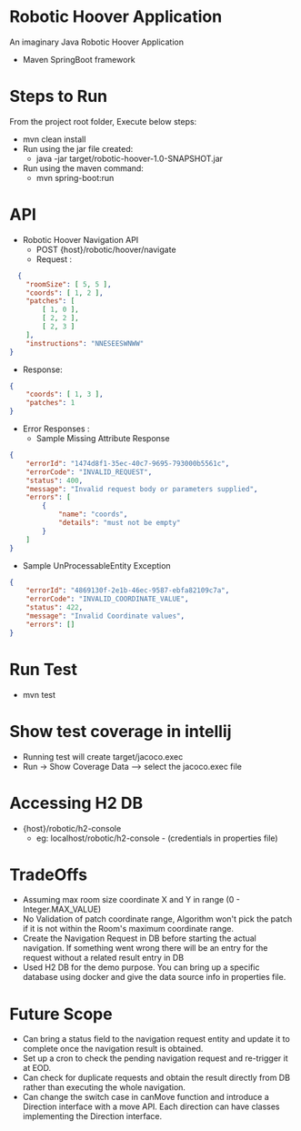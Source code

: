 # Robotic Hoover Application
An imaginary Java Robotic Hoover Application
- Maven SpringBoot framework

# Steps to Run

From the project root folder, Execute below steps:

- mvn clean install
- Run using the jar file created:
  - java -jar target/robotic-hoover-1.0-SNAPSHOT.jar
- Run using the maven command:
  - mvn spring-boot:run

# API

- Robotic Hoover Navigation API
  - POST {host}/robotic/hoover/navigate
  - Request : 
```json
  {
    "roomSize": [ 5, 5 ],
    "coords": [ 1, 2 ],
    "patches": [
        [ 1, 0 ],
        [ 2, 2 ],
        [ 2, 3 ]
    ],
    "instructions": "NNESEESWNWW"
}
```


- Response:
```json
{
    "coords": [ 1, 3 ],
    "patches": 1
}
```
- Error Responses :
  - Sample Missing Attribute Response 
```json
{
    "errorId": "1474d8f1-35ec-40c7-9695-793000b5561c",
    "errorCode": "INVALID_REQUEST",
    "status": 400,
    "message": "Invalid request body or parameters supplied",
    "errors": [
        {
            "name": "coords",
            "details": "must not be empty"
        }
    ]
}
```
- Sample UnProcessableEntity Exception
```json
{
    "errorId": "4869130f-2e1b-46ec-9587-ebfa82109c7a",
    "errorCode": "INVALID_COORDINATE_VALUE",
    "status": 422,
    "message": "Invalid Coordinate values",
    "errors": []
}
```

# Run Test

- mvn test

# Show test coverage in intellij
- Running test will create target/jacoco.exec
- Run -> Show Coverage Data --> select the jacoco.exec file

# Accessing H2 DB
- {host}/robotic/h2-console
  - eg: localhost/robotic/h2-console  - (credentials in properties file)

# TradeOffs
- Assuming max room size coordinate X and Y in range (0 - Integer.MAX_VALUE)
- No Validation of patch coordinate range, Algorithm won't pick the patch if it is not within the Room's maximum coordinate range.
- Create the Navigation Request in DB before starting the actual navigation. If something went wrong there will be an entry for the request without a related result entry in DB
- Used H2 DB for the demo purpose. You can bring up a specific database using docker and give the data source info in properties file.

# Future Scope
- Can bring a status field to the navigation request entity and update it to complete once the navigation result is obtained.
- Set up a cron to check the pending navigation request and re-trigger it at EOD.
- Can check for duplicate requests and obtain the result directly from DB rather than executing the whole navigation.
- Can change the switch case in canMove function and introduce a Direction interface with a move API.
  Each direction can have classes implementing the Direction interface.


